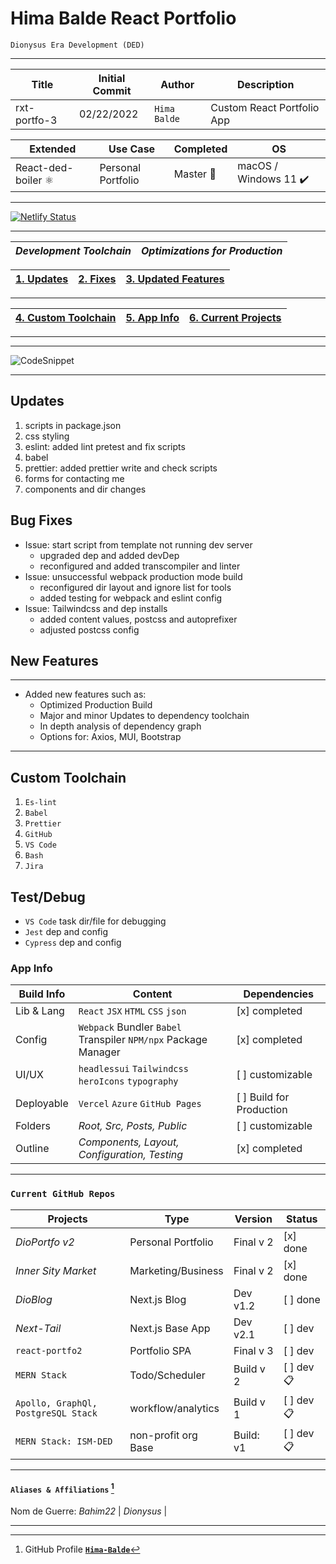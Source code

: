 
# Hima Balde React Portfolio

`Dionysus Era Development (DED)`

___
| Title            | Initial Commit       | Author       | Description            |
| --------- | ---------- | ------------ | ----------- |
| rxt-portfo-3 | 02/22/2022 | `Hima Balde` | Custom React Portfolio App|

| Extended     | Use Case        | Completed | OS   |
| ------- | -------- | --------- | -------- |
| React-ded-boiler ⚛️ | Personal Portfolio | Master 🏁 | macOS / Windows 11 ✔️ |
___

[![Netlify Status](https://api.netlify.com/api/v1/badges/8b9a408e-9f0d-429c-9ad1-5ba4c69d41ec/deploy-status)](https://app.netlify.com/sites/himabalde/deploys)

___
|_Development Toolchain_|_Optimizations for Production_|
| ---------- | ---------- |

| [1. Updates](#Updates) | [2. Fixes](#bug-fixes) | [3. Updated Features](#New-Features) |
| --- | --- | --- |
___
| [4. Custom Toolchain](#Custom-Toolchain) | [5. App Info](#App-Info) | [6. Current Projects](#Current-Github-Repos) |
| --- | --- | --- |
___

___

![CodeSnippet](https://user-images.githubusercontent.com/78245175/155941220-025a4ea3-27e1-47e8-b428-746b08fc6c48.png)
___

## Updates

1. scripts in package.json
2. css styling
3. eslint: added lint pretest and fix scripts
4. babel
5. prettier: added prettier write and check scripts
6. forms for contacting me
7. components and dir changes

## Bug Fixes

- Issue: start script from template not running dev server
  - upgraded dep and added devDep
  - reconfigured and added transcompiler and linter
- Issue: unsuccessful webpack production mode build
  - reconfigured dir layout and ignore list for tools
  - added testing for webpack and eslint config
- Issue: Tailwindcss and dep installs
  - added content values, postcss and autoprefixer
  - adjusted postcss config

## New Features

___

- Added new features such as:
  - Optimized Production Build
  - Major and minor Updates to dependency toolchain
  - In depth analysis of dependency graph
  - Options for: Axios, MUI, Bootstrap

___

## Custom Toolchain

1. `Es-lint`
2. `Babel`
3. `Prettier`
4. `GitHub`
5. `VS Code`
6. `Bash`
7. `Jira`

## Test/Debug

- `VS Code` task dir/file for debugging
- `Jest` dep and config
- `Cypress` dep and config

### App Info

| **Build Info** | **Content**                                                    | **Dependencies**          |
| -------------- | -------------------------------------------------------------- | ------------------------- |
| Lib & Lang     | `React` `JSX` `HTML` `CSS` `json`                              | [x] completed             |
| Config         | `Webpack` Bundler `Babel` Transpiler `NPM/npx` Package Manager | [x] completed             |
| UI/UX          | `headlessui` `Tailwindcss` `heroIcons` `typography`            | [ ] customizable          |
| Deployable     | `Vercel` `Azure` `GitHub Pages`                                | [ ] Build for Production  |
| Folders        | _Root, Src, Posts, Public_                                     | [ ] customizable          |
| Outline        | _Components, Layout, Configuration, Testing_                   | [x] completed             |

___

### `Current GitHub Repos`

| Projects            | Type                       | Version         | Status      |
| ------------------- | -------------------------- | ------------- | ------------- |
| _DioPortfo v2_     | Personal Portfolio   | Final v 2     | [x] done |
| _Inner Sity Market_ | Marketing/Business  | Final v 2     | [x] done |
| _DioBlog_           |  Next.js Blog       | Dev v1.2      | [ ] done |
| _Next-Tail_         |  Next.js Base App   | Dev v2.1      | [ ] dev  |
| `react-portfo2`     | Portfolio SPA       | Final v 3     | [ ] dev  |
| `MERN Stack` | Todo/Scheduler   | Build v 2     | [ ] dev 📋 |
| `Apollo, GraphQl, PostgreSQL Stack`  |  workflow/analytics  | Build v 1   | [ ] dev 📋 |
| `MERN Stack: ISM-DED` | non-profit org Base  | Build: v1     | [ ] dev 📋 |

___

#### `Aliases & Affiliations` [^2]

[^2]: GitHub Profile **[`Hima-Balde`](https://github.com/bahim22)**

Nom de Guerre: _Bahim22_ | _Dionysus_ |
___
